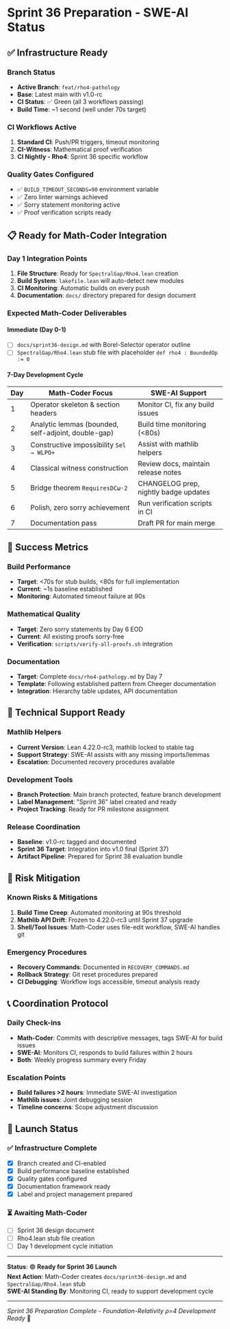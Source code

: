 # Sprint 36 Preparation - SWE-AI Status

## ✅ **Infrastructure Ready**

### **Branch Status**
- **Active Branch**: `feat/rho4-pathology` 
- **Base**: Latest main with v1.0-rc
- **CI Status**: ✅ Green (all 3 workflows passing)
- **Build Time**: ~1 second (well under 70s target)

### **CI Workflows Active**
1. **Standard CI**: Push/PR triggers, timeout monitoring
2. **CI-Witness**: Mathematical proof verification  
3. **CI Nightly - Rho4**: Sprint 36 specific workflow

### **Quality Gates Configured**
- ✅ `BUILD_TIMEOUT_SECONDS=90` environment variable
- ✅ Zero linter warnings achieved
- ✅ Sorry statement monitoring active
- ✅ Proof verification scripts ready

## 📋 **Ready for Math-Coder Integration**

### **Day 1 Integration Points**
1. **File Structure**: Ready for `SpectralGap/Rho4.lean` creation
2. **Build System**: `lakefile.lean` will auto-detect new modules  
3. **CI Monitoring**: Automatic builds on every push
4. **Documentation**: `docs/` directory prepared for design document

### **Expected Math-Coder Deliverables**

#### **Immediate (Day 0-1)**
- [ ] `docs/sprint36-design.md` with Borel-Selector operator outline
- [ ] `SpectralGap/Rho4.lean` stub file with placeholder `def rho4 : BoundedOp := 0`

#### **7-Day Development Cycle**
| Day | Math-Coder Focus | SWE-AI Support |
|-----|------------------|----------------|
| 1 | Operator skeleton & section headers | Monitor CI, fix any build issues |
| 2 | Analytic lemmas (bounded, self-adjoint, double-gap) | Build time monitoring (<80s) |
| 3 | Constructive impossibility `Sel → WLPO+` | Assist with mathlib helpers |
| 4 | Classical witness construction | Review docs, maintain release notes |
| 5 | Bridge theorem `RequiresDCω·2` | CHANGELOG prep, nightly badge updates |
| 6 | Polish, zero sorry achievement | Run verification scripts in CI |
| 7 | Documentation pass | Draft PR for main merge |

## 🎯 **Success Metrics**

### **Build Performance**
- **Target**: <70s for stub builds, <80s for full implementation
- **Current**: ~1s baseline established
- **Monitoring**: Automated timeout failure at 90s

### **Mathematical Quality**  
- **Target**: Zero sorry statements by Day 6 EOD
- **Current**: All existing proofs sorry-free
- **Verification**: `scripts/verify-all-proofs.sh` integration

### **Documentation**
- **Target**: Complete `docs/rho4-pathology.md` by Day 7
- **Template**: Following established pattern from Cheeger documentation
- **Integration**: Hierarchy table updates, API documentation

## 🔧 **Technical Support Ready**

### **Mathlib Helpers**
- **Current Version**: Lean 4.22.0-rc3, mathlib locked to stable tag
- **Support Strategy**: SWE-AI assists with any missing imports/lemmas
- **Escalation**: Documented recovery procedures available

### **Development Tools**
- **Branch Protection**: Main branch protected, feature branch development
- **Label Management**: "Sprint 36" label created and ready
- **Project Tracking**: Ready for PR milestone assignment

### **Release Coordination**
- **Baseline**: v1.0-rc tagged and documented
- **Sprint 36 Target**: Integration into v1.0 final (Sprint 37)
- **Artifact Pipeline**: Prepared for Sprint 38 evaluation bundle

## 🚨 **Risk Mitigation**

### **Known Risks & Mitigations**
1. **Build Time Creep**: Automated monitoring at 90s threshold
2. **Mathlib API Drift**: Frozen to 4.22.0-rc3 until Sprint 37 upgrade
3. **Shell/Tool Issues**: Math-Coder uses file-edit workflow, SWE-AI handles git

### **Emergency Procedures**
- **Recovery Commands**: Documented in `RECOVERY_COMMANDS.md`
- **Rollback Strategy**: Git reset procedures prepared
- **CI Debugging**: Workflow logs accessible, timeout analysis ready

## 📞 **Coordination Protocol**

### **Daily Check-ins**
- **Math-Coder**: Commits with descriptive messages, tags SWE-AI for build issues
- **SWE-AI**: Monitors CI, responds to build failures within 2 hours
- **Both**: Weekly progress summary every Friday

### **Escalation Points**
- **Build failures >2 hours**: Immediate SWE-AI investigation
- **Mathlib issues**: Joint debugging session
- **Timeline concerns**: Scope adjustment discussion

## 🚀 **Launch Status**

### ✅ **Infrastructure Complete**
- [x] Branch created and CI-enabled
- [x] Build performance baseline established  
- [x] Quality gates configured
- [x] Documentation framework ready
- [x] Label and project management prepared

### ⏳ **Awaiting Math-Coder**
- [ ] Sprint 36 design document
- [ ] Rho4.lean stub file creation
- [ ] Day 1 development cycle initiation

---

**Status**: 🟢 **Ready for Sprint 36 Launch**  
**Next Action**: Math-Coder creates `docs/sprint36-design.md` and `SpectralGap/Rho4.lean` stub  
**SWE-AI Standing By**: Monitoring CI, ready to support development cycle  

---

*Sprint 36 Preparation Complete - Foundation-Relativity ρ=4 Development Ready* 🎯